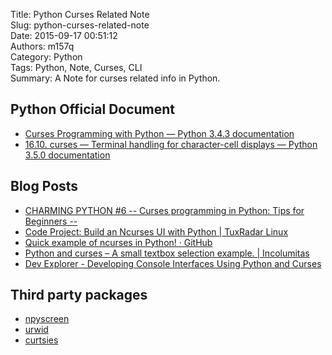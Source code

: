 Title: Python Curses Related Note  
Slug: python-curses-related-note  
Date: 2015-09-17 00:51:12  
Authors: m157q  
Category: Python  
Tags: Python, Note, Curses, CLI  
Summary: A Note for curses related info in Python.  
  
## Python Official Document  
+ [Curses Programming with Python — Python 3.4.3 documentation](https://docs.python.org/3/howto/curses.html)  
+ [16.10. curses — Terminal handling for character-cell displays — Python 3.5.0 documentation](https://docs.python.org/3/library/curses.html)  
  
## Blog Posts  
+ [CHARMING PYTHON #6 -- Curses programming in Python: Tips for Beginners --](http://gnosis.cx/publish/programming/charming_python_6.html)  
+ [Code Project: Build an Ncurses UI with Python | TuxRadar Linux](http://www.tuxradar.com/content/code-project-build-ncurses-ui-python)  
+ [Quick example of ncurses in Python! · GitHub](https://gist.github.com/myano/1055442)  
+ [Python and curses – A small textbox selection example. | Incolumitas](http://incolumitas.com/2013/06/02/python-and-curses-a-small-textbox-selection-example/)  
+ [Dev Explorer - Developing Console Interfaces Using Python and Curses](http://www.dev-explorer.com/articles/python-with-curses)  
  
## Third party packages  
+ [npyscreen](https://github.com/npcole/npyscreen)  
+ [urwid](https://github.com/wardi/urwid)  
+ [curtsies](https://github.com/thomasballinger/curtsies)  
